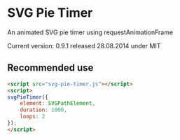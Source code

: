 SVG Pie Timer
================

An animated SVG pie timer using requestAnimationFrame

Current version: 0.9.1 released 28.08.2014 under MIT



Recommended use
---------------

```html
<script src="svg-pie-timer.js"></script>
<script>
svgPieTimer({
    element: SVGPathElement,
    duration: 1000,
    loops: 2
});
</script>
```
